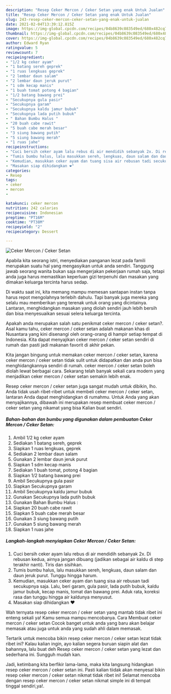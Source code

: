 ```yaml
---
description: "Resep Ceker Mercon / Ceker Setan yang enak Untuk Jualan"
title: "Resep Ceker Mercon / Ceker Setan yang enak Untuk Jualan"
slug: 243-resep-ceker-mercon-ceker-setan-yang-enak-untuk-jualan
date: 2021-02-04T13:39:12.815Z
image: https://img-global.cpcdn.com/recipes/04b8639c083549ed/680x482cq70/ceker-mercon-ceker-setan-foto-resep-utama.jpg
thumbnail: https://img-global.cpcdn.com/recipes/04b8639c083549ed/680x482cq70/ceker-mercon-ceker-setan-foto-resep-utama.jpg
cover: https://img-global.cpcdn.com/recipes/04b8639c083549ed/680x482cq70/ceker-mercon-ceker-setan-foto-resep-utama.jpg
author: Edward Ryan
ratingvalue: 5
reviewcount: 7
recipeingredient:
- "1/2 kg ceker ayam"
- "1 batang sereh geprek"
- "1 ruas lengkuas geprek"
- "2 lembar daun salam"
- "2 lembar daun jeruk purut"
- "1 sdm kecap manis"
- "1 buah tomat potong 4 bagian"
- "1/2 batang bawang prei"
- "Secukupnya gula pasir"
- "Secukupnya garam"
- "Secukupnya kaldu jamur bubuk"
- "Secukupnya lada putih bubuk"
- " Bahan Bumbu Halus "
- "20 buah cabe rawit"
- "5 buah cabe merah besar"
- "3 siung bawang putih"
- "5 siung bawang merah"
- "1 ruas jahe"
recipeinstructions:
- "Cuci bersih ceker ayam lalu rebus di air mendidih sebanyak 2x. Di rebusan kedua, airnya jangan dibuang (jadikan sebagai air kaldu di step terakhir nanti). Tiris dan sisihkan."
- "Tumis bumbu halus, lalu masukkan sereh, lengkuas, daun salam dan daun jeruk purut. Tunggu hingga harum."
- "Kemudian, masukkan ceker ayam dan tuang sisa air rebusan tadi secukupnya saja. Lalu, beri garam, gula pasir, lada putih bubuk, kaldu jamur bubuk, kecap manis, tomat dan bawang prei. Aduk rata, koreksi rasa dan tunggu hingga air kaldunya menyusut."
- "Masakan siap dihidangkan ❤️"
categories:
- Resep
tags:
- ceker
- mercon
- 

katakunci: ceker mercon  
nutrition: 242 calories
recipecuisine: Indonesian
preptime: "PT16M"
cooktime: "PT38M"
recipeyield: "2"
recipecategory: Dessert

---
```



![Ceker Mercon / Ceker Setan](https://img-global.cpcdn.com/recipes/04b8639c083549ed/680x482cq70/ceker-mercon-ceker-setan-foto-resep-utama.jpg)

Apabila kita seorang istri, menyediakan panganan lezat pada famili merupakan suatu hal yang mengasyikan untuk anda sendiri. Tanggung jawab seorang  wanita bukan saja mengerjakan pekerjaan rumah saja, tetapi anda juga harus memastikan keperluan gizi terpenuhi dan masakan yang dimakan keluarga tercinta harus sedap.

Di waktu  saat ini, kita memang mampu memesan santapan instan tanpa harus repot mengolahnya terlebih dahulu. Tapi banyak juga mereka yang selalu mau memberikan yang terenak untuk orang yang dicintainya. Lantaran, menghidangkan masakan yang diolah sendiri jauh lebih bersih dan bisa menyesuaikan sesuai selera keluarga tercinta. 



Apakah anda merupakan salah satu penikmat ceker mercon / ceker setan?. Asal kamu tahu, ceker mercon / ceker setan adalah makanan khas di Nusantara yang kini disenangi oleh orang-orang di hampir setiap tempat di Indonesia. Kita dapat menyajikan ceker mercon / ceker setan sendiri di rumah dan pasti jadi makanan favorit di akhir pekan.

Kita jangan bingung untuk memakan ceker mercon / ceker setan, karena ceker mercon / ceker setan tidak sulit untuk didapatkan dan anda pun bisa menghidangkannya sendiri di rumah. ceker mercon / ceker setan boleh diolah lewat berbagai cara. Sekarang telah banyak sekali cara modern yang menjadikan ceker mercon / ceker setan semakin lebih enak.

Resep ceker mercon / ceker setan juga sangat mudah untuk dibikin, lho. Anda tidak usah ribet-ribet untuk membeli ceker mercon / ceker setan, lantaran Anda dapat menghidangkan di rumahmu. Untuk Anda yang akan menyajikannya, dibawah ini merupakan resep membuat ceker mercon / ceker setan yang nikamat yang bisa Kalian buat sendiri.

<!--inarticleads1-->

##### Bahan-bahan dan bumbu yang digunakan dalam pembuatan Ceker Mercon / Ceker Setan:

1. Ambil 1/2 kg ceker ayam
1. Sediakan 1 batang sereh, geprek
1. Siapkan 1 ruas lengkuas, geprek
1. Sediakan 2 lembar daun salam
1. Gunakan 2 lembar daun jeruk purut
1. Siapkan 1 sdm kecap manis
1. Sediakan 1 buah tomat, potong 4 bagian
1. Siapkan 1/2 batang bawang prei
1. Ambil Secukupnya gula pasir
1. Siapkan Secukupnya garam
1. Ambil Secukupnya kaldu jamur bubuk
1. Gunakan Secukupnya lada putih bubuk
1. Gunakan  Bahan Bumbu Halus :
1. Siapkan 20 buah cabe rawit
1. Siapkan 5 buah cabe merah besar
1. Gunakan 3 siung bawang putih
1. Gunakan 5 siung bawang merah
1. Siapkan 1 ruas jahe




<!--inarticleads2-->

##### Langkah-langkah menyiapkan Ceker Mercon / Ceker Setan:

1. Cuci bersih ceker ayam lalu rebus di air mendidih sebanyak 2x. Di rebusan kedua, airnya jangan dibuang (jadikan sebagai air kaldu di step terakhir nanti). Tiris dan sisihkan.
1. Tumis bumbu halus, lalu masukkan sereh, lengkuas, daun salam dan daun jeruk purut. Tunggu hingga harum.
1. Kemudian, masukkan ceker ayam dan tuang sisa air rebusan tadi secukupnya saja. Lalu, beri garam, gula pasir, lada putih bubuk, kaldu jamur bubuk, kecap manis, tomat dan bawang prei. Aduk rata, koreksi rasa dan tunggu hingga air kaldunya menyusut.
1. Masakan siap dihidangkan ❤️




Wah ternyata resep ceker mercon / ceker setan yang mantab tidak ribet ini enteng sekali ya! Kamu semua mampu mencobanya. Cara Membuat ceker mercon / ceker setan Cocok banget untuk anda yang baru akan belajar memasak atau juga untuk anda yang sudah ahli dalam memasak.

Tertarik untuk mencoba bikin resep ceker mercon / ceker setan lezat tidak ribet ini? Kalau kalian ingin, ayo kalian segera buruan siapin alat dan bahannya, lalu buat deh Resep ceker mercon / ceker setan yang lezat dan sederhana ini. Sungguh mudah kan. 

Jadi, ketimbang kita berfikir lama-lama, maka kita langsung hidangkan resep ceker mercon / ceker setan ini. Pasti kalian tiidak akan menyesal bikin resep ceker mercon / ceker setan nikmat tidak ribet ini! Selamat mencoba dengan resep ceker mercon / ceker setan nikmat simple ini di tempat tinggal sendiri,ya!.


